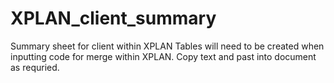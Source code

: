 # XPLAN_client_summary
Summary sheet for client within XPLAN
Tables will need to be created when inputting code for merge within XPLAN.
Copy text and past into document as requried.
